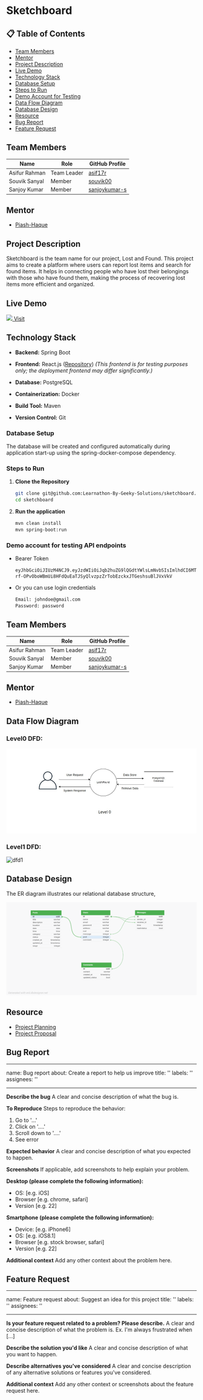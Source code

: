 # Sketchboard


## 📋 Table of Contents

- [Team Members](#team-members)
- [Mentor](#mentor)
- [Project Description](#project-description)
- [Live Demo](#live-demo)
- [Technology Stack](#technology-stack)
- [Database Setup](#database-setup)
- [Steps to Run](#steps-to-run)
- [Demo Account for Testing](#demo-account-for-testing-api-endpoints)
- [Data Flow Diagram](#data-flow-diagram)
- [Database Design](#database-design)
- [Resource](#resource)
- [Bug Report](#bug-report)
- [Feature Request](#feature-request)

## Team Members

| Name                   | Role        | GitHub Profile                                     |
|------------------------|-------------|---------------------------------------------------|
| Asifur Rahman       | Team Leader | [asif17r](https://github.com/asif17r)               |
| Souvik Sanyal       | Member      | [souvik00](https://github.com/souvik00)             |
| Sanjoy Kumar        | Member      | [sanjoykumar-s](https://github.com/sanjoykumar-s)   |


## Mentor

- [Piash-Haque](https://github.com/Piash-Haque)

## Project Description
Sketchboard is the team name for our project, Lost and Found. This project aims to create a platform where users can report lost items and search for found items. It helps in connecting people who have lost their belongings with those who have found them, making the process of recovering lost items more efficient and organized.

## Live Demo
<a href="https://lostnfoundbd.duckdns.org/" title="Live Demo">
  <img src="https://imgs.search.brave.com/cBG_utGw1E4d3AK61O-BD3O9TWSP1dM5ZRl6Mhal7iE/rs:fit:860:0:0:0/g:ce/aHR0cHM6Ly9jZG4u/cHJvZC53ZWJzaXRl/LWZpbGVzLmNvbS81/ZTBhNWQ5ZDc0MzYw/OGQwZjNlYTY3NTMv/NjVmYzQ1YzVmMWZh/MjE2MmZhNzE1Yjkx/X19PcGVuJTIwTGlu/a18uc3Zn" width="24" /> Visit
</a>



## Technology Stack

- **Backend:** Spring Boot
- **Frontend:** React.js ([Repository](https://github.com/asif17r/lostnfound-frontend)) *(This frontend is for testing purposes only; the deployment frontend may differ significantly.)*

- **Database:** PostgreSQL
- **Containerization:** Docker
- **Build Tool:** Maven
- **Version Control:** Git

### Database Setup

The database will be created and configured automatically during application start-up using the spring-docker-compose dependency.

### Steps to Run

1. **Clone the Repository**
    ```bash
    git clone git@github.com:Learnathon-By-Geeky-Solutions/sketchboard.git
    cd sketchboard
    ```
2. **Run the application**
    ```bash
    mvn clean install
    mvn spring-boot:run
    ```
   
### Demo account for testing API endpoints
- Bearer Token
   ```
   eyJhbGciOiJIUzM4NCJ9.eyJzdWIiOiJqb2huZG9lQGdtYWlsLmNvbSIsImlhdCI6MTc0MjUwNTc2NywiZXhwIjo5MjIzMzcyMDM2ODU0Nzc1fQ.dI4cK-rf-OPvOboWBmUi8HFdQuEaTJSyQlvzpzZrTobEzckxJTGeshsuBlJVxVkV
   ```
- Or you can use login credentials
   ```bash
   Email: johndoe@gmail.com
   Password: password
   ```

## Team Members

| Name                   | Role        | GitHub Profile                                     |
|------------------------|-------------|---------------------------------------------------|
| Asifur Rahman       | Team Leader | [asif17r](https://github.com/asif17r)               |
| Souvik Sanyal       | Member      | [souvik00](https://github.com/souvik00)             |
| Sanjoy Kumar        | Member      | [sanjoykumar-s](https://github.com/sanjoykumar-s)   |


## Mentor

- [Piash-Haque](https://github.com/Piash-Haque)

## Data Flow Diagram

 ### Level0 DFD:
 ![dfd0](Docs/dfd0.jpg)

 ### Level1 DFD:
 ![dfd1](Docs/dfd1.jpg)
 
##  Database Design

The ER diagram illustrates our relational database structure,

![ER Diagram](Docs/ER_Diagram.png)

## Resource 
- [Project Planning](https://github.com/orgs/Learnathon-By-Geeky-Solutions/projects/115)
- [Project Proposal](https://docs.google.com/presentation/d/15ELny6vCHERjQ6sfL45u-4FKbRbK7ax-UIAIhu9b7XM/edit?slide=id.p#slide=id.p)

 
## Bug Report
---
name: Bug report
about: Create a report to help us improve
title: ''
labels: ''
assignees: ''

---

**Describe the bug**
A clear and concise description of what the bug is.

**To Reproduce**
Steps to reproduce the behavior:
1. Go to '...'
2. Click on '....'
3. Scroll down to '....'
4. See error

**Expected behavior**
A clear and concise description of what you expected to happen.

**Screenshots**
If applicable, add screenshots to help explain your problem.

**Desktop (please complete the following information):**
 - OS: [e.g. iOS]
 - Browser [e.g. chrome, safari]
 - Version [e.g. 22]

**Smartphone (please complete the following information):**
 - Device: [e.g. iPhone6]
 - OS: [e.g. iOS8.1]
 - Browser [e.g. stock browser, safari]
 - Version [e.g. 22]

**Additional context**
Add any other context about the problem here.
## Feature Request
---
name: Feature request
about: Suggest an idea for this project
title: ''
labels: ''
assignees: ''

---

**Is your feature request related to a problem? Please describe.**
A clear and concise description of what the problem is. Ex. I'm always frustrated when [...]

**Describe the solution you'd like**
A clear and concise description of what you want to happen.

**Describe alternatives you've considered**
A clear and concise description of any alternative solutions or features you've considered.

**Additional context**
Add any other context or screenshots about the feature request here.

